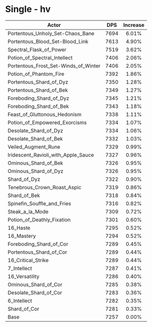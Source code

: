 # Single - hv
| Actor | DPS | Increase |
|---|:---:|:---:|
|Portentous_Unholy_Set-Chaos_Bane|7694|6.01%|
|Portentous_Blood_Set-Blood_Link|7613|4.90%|
|Spectral_Flask_of_Power|7519|3.62%|
|Potion_of_Spectral_Intellect|7406|2.06%|
|Portentous_Frost_Set-Winds_of_Winter|7406|2.05%|
|Potion_of_Phantom_Fire|7392|1.86%|
|Portentous_Shard_of_Dyz|7350|1.28%|
|Portentous_Shard_of_Bek|7349|1.27%|
|Foreboding_Shard_of_Dyz|7345|1.21%|
|Foreboding_Shard_of_Bek|7343|1.18%|
|Feast_of_Gluttonous_Hedonism|7338|1.11%|
|Potion_of_Empowered_Exorcisms|7334|1.07%|
|Desolate_Shard_of_Dyz|7334|1.06%|
|Desolate_Shard_of_Bek|7332|1.03%|
|Veiled_Augment_Rune|7329|0.99%|
|Iridescent_Ravioli_with_Apple_Sauce|7327|0.96%|
|Ominous_Shard_of_Bek|7326|0.95%|
|Ominous_Shard_of_Dyz|7326|0.95%|
|Shard_of_Dyz|7322|0.90%|
|Tenebrous_Crown_Roast_Aspic|7319|0.86%|
|Shard_of_Bek|7318|0.84%|
|Spinefin_Souffle_and_Fries|7316|0.82%|
|Steak_a_la_Mode|7309|0.72%|
|Potion_of_Deathly_Fixation|7301|0.60%|
|16_Haste|7295|0.52%|
|16_Mastery|7294|0.52%|
|Foreboding_Shard_of_Cor|7289|0.45%|
|Portentous_Shard_of_Cor|7289|0.44%|
|16_Critical_Strike|7289|0.44%|
|7_Intellect|7287|0.41%|
|16_Versatility|7286|0.40%|
|Ominous_Shard_of_Cor|7285|0.38%|
|Desolate_Shard_of_Cor|7283|0.36%|
|6_Intellect|7282|0.35%|
|Shard_of_Cor|7281|0.33%|
|Base|7257|0.00%|

